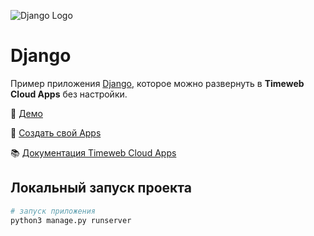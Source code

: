 ![Django Logo](https://st.timeweb.com/cloud-static/apps-logo/django.svg)

# Django

Пример приложения [Django](https://www.djangoproject.com/), которое можно развернуть в **Timeweb Cloud Apps** без настройки.

:tada: [Демо](https://timeweb-cloud-app-example-django-4a10.twc1.net)

:rocket: [Создать свой Apps](https://timeweb.cloud/my/apps/create)

:books: [Документация Timeweb Cloud Apps](https://timeweb.cloud/docs/apps)

## <a name="dev"></a>Локальный запуск проекта

```bash
# запуск приложения
python3 manage.py runserver
```
